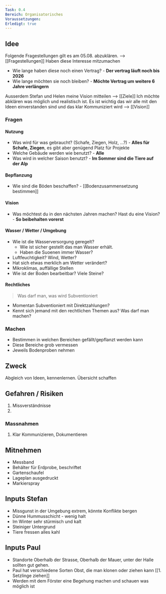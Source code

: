 ```yaml
---
Task: 0.4
Bereich: Organisatorisches
Voraussetzungen:
Erledigt: true
---
```


## Idee
Folgende Fragestellungen gilt es am 05.08. abzuklären. --> [[Fragestellungen]]
Haben diese Interesse mitzumachen
  -   Wie lange haben diese noch einen Vertrag? - **Der vertrag läuft noch bis 2026**
  -   Wie lange möchten sie noch bleiben? - **Möchte Vertrag um weitere 6 Jahre verlängern**

Ausserdem Stefan und Helen meine Vision mitteilen --> [[Ziele]] 
Ich möchte abklären was möglich und realistisch ist. Es ist wichtig das wir alle mit den Ideen einverstanden sind und das klar Kommuniziert wird --> [[Vision]]


### Fragen
#### Nutzung

- Was wird für was gebraucht? (Schafe, Ziegen, Holz, ...?) - **Alles für Schafe, Ziegen**, es gibt aber genügend Platz für Projekte
- Welche Gebäude werden wie benutzt? - **Alle**
- Was wird in welcher Saison benutzt? - **Im Sommer sind die Tiere auf der Alp**

#### Bepflanzung
- Wie sind die Böden beschaffen? - [[Bodenzusammensetzung bestimmen]]

#### Vision
- Was möchtest du in den nächsten Jahren machen? Hast du eine Vision? - **So beibehalten vorerst**

#### Wasser / Wetter / Umgebung
- Wie ist die Wasserversorgung geregelt?
	- Wie ist sicher gestellt das man Wasser erhält.
	- Haben die Suoenen immer Wasser?
- Luftfeuchtigkeit? Wind, Wetter?
- Hat sich etwas merklich am Wetter verändert?
- Mikroklimas, auffällige Stellen
- Wie ist der Boden bearbeitbar? Viele Steine?


#### Rechtliches
> Was darf man, was wird Subventioniert 
- Momentan Subventioniert mit Direktzahlungen?
- Kennt sich jemand mit den rechtlichen Themen aus? Was darf man machen?

### Machen
- Bestimmen in welchen Bereichen gefällt/gepflanzt werden kann
- Diese Bereiche grob vermessen
- Jeweils Bodenproben nehmen

## Zweck
Abgleich von Ideen, kennenlernen.
Übersicht schaffen 

## Gefahren / Risiken
1. Missverständnisse 
2. 

### Massnahmen
1. Klar Kommunizieren, Dokumentieren

## Mitnehmen
- Messband  
- Behälter für Erdprobe, beschriftet
- Gartenschaufel
- Lageplan ausgedruckt
- Markierspray


## Inputs Stefan
- Missgunst in der Umgebung extrem, könnte Konflikte bergen
- Dünne Hummusschicht - wenig halt
- Im Winter sehr stürmisch und kalt
- Steiniger Untergrund 
- Tiere fressen alles kahl

## Inputs Paul
- Standorte Oberhalb der Strasse, Oberhalb der Mauer, unter der Halle sollten gut gehen.
- Paul hat verschiedene Sorten Obst, die man klonen oder ziehen kann [[1. Setzlinge ziehen]]
- Werden mit dem Förster eine Begehung machen und schauen was möglich ist



